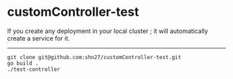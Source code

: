 # customController-test
If you create any deployment in your local cluster ; it will automatically create a service for it.

------------------
```
git clone git@github.com:shn27/customController-test.git
go build .
./test-controller
```